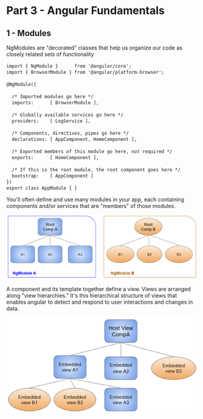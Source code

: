 # Part 3 - Angular Fundamentals
## 1 - Modules

NgModules are "decorated" classes that help us organize our code as closely related sets of functionality

```
import { NgModule }      from '@angular/core';
import { BrowserModule } from '@angular/platform-browser';

@NgModule({

  /* Imported modules go here */
  imports:      [ BrowserModule ],

  /* Globally available services go here */
  providers:    [ LogService ],

  /* Components, directives, pipes go here */
  declarations: [ AppComponent, HomeComponent ],

  /* Exported members of this module go here, not required */ 
  exports:      [ HomeComponent ],

  /* If this is the root module, the root component goes here */
  bootstrap:    [ AppComponent ]
})
export class AppModule { }
```

You'll often define and use many modules in your app, each containing components and/or services that are "members" of those modules.

![](compilation-context.png)


A component and its template together define a view. Views are arranged along "view hierarchies." It's this hierarchical structure of views that enables angular to detect and respond to user interactions and changes in data.

![](view-hierarchy.png)

